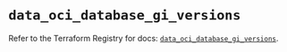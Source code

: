 # `data_oci_database_gi_versions`

Refer to the Terraform Registry for docs: [`data_oci_database_gi_versions`](https://registry.terraform.io/providers/oracle/oci/6.18.0/docs/data-sources/database_gi_versions).
